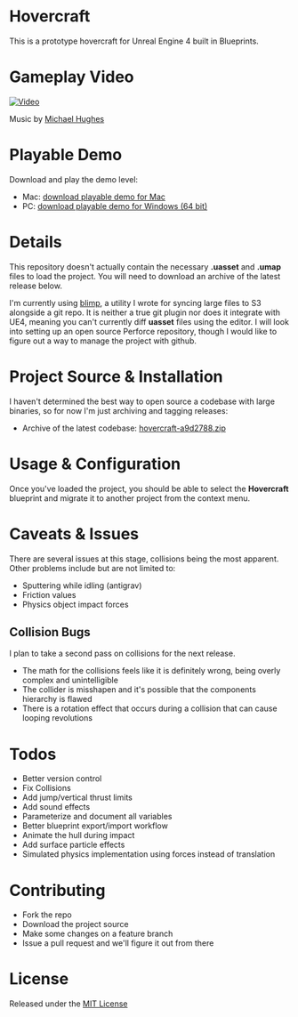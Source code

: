 Hovercraft
==========

This is a prototype hovercraft for Unreal Engine 4 built in Blueprints.

Gameplay Video
==============

[![Video](http://img.youtube.com/vi/avZGdjGAkYg/0.jpg)](http://www.youtube.com/watch?v=avZGdjGAkYg)

Music by [Michael Hughes](http://michaelhughesmakesmusic.com)

Playable Demo
=============

Download and play the demo level:

* Mac: [download playable demo for Mac](https://s3.amazonaws.com/piinecone/github/hovercraft/Hovercraft-Mac.zip)
* PC: [download playable demo for Windows (64 bit)](https://s3.amazonaws.com/piinecone/github/hovercraft/Hovercraft-Win64.zip)

Details
=======

This repository doesn't actually contain the necessary **.uasset** and **.umap** files to load the project. You will need to download
an archive of the latest release below.

I'm currently using [blimp](https://github.com/piinecone/blimp), a utility I wrote for syncing large files to S3 alongside a git repo. It is neither
a true git plugin nor does it integrate with UE4, meaning you can't currently diff **uasset** files using the editor. I will look into setting up an open
source Perforce repository, though I would like to figure out a way to manage the project with github.

Project Source & Installation
=============================

I haven't determined the best way to open source a codebase with large binaries, so for now I'm just archiving and tagging releases:

* Archive of the latest codebase: [hovercraft-a9d2788.zip](https://s3.amazonaws.com/piinecone/github/hovercraft/Hovercraft-a9d2788.zip)

Usage & Configuration
=====================

Once you've loaded the project, you should be able to select the **Hovercraft** blueprint and migrate it to another project from the context menu.

Caveats & Issues
================

There are several issues at this stage, collisions being the most apparent. Other problems include but are not limited to:

* Sputtering while idling (antigrav)
* Friction values
* Physics object impact forces

Collision Bugs
--------------

I plan to take a second pass on collisions for the next release.

* The math for the collisions feels like it is definitely wrong, being overly complex and unintelligible
* The collider is misshapen and it's possible that the components hierarchy is flawed
* There is a rotation effect that occurs during a collision that can cause looping revolutions

Todos
=====

* Better version control
* Fix Collisions
* Add jump/vertical thrust limits
* Add sound effects
* Parameterize and document all variables
* Better blueprint export/import workflow
* Animate the hull during impact
* Add surface particle effects
* Simulated physics implementation using forces instead of translation

Contributing
============

* Fork the repo
* Download the project source
* Make some changes on a feature branch
* Issue a pull request and we'll figure it out from there

License
=======

Released under the [MIT License](http://opensource.org/licenses/MIT)
